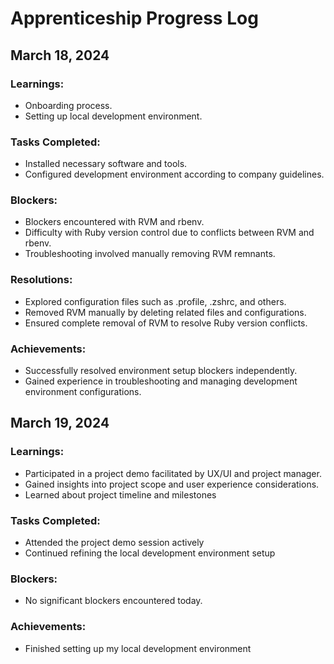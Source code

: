 # Apprenticeship Progress Log

## March 18, 2024

### Learnings:
- Onboarding process.
- Setting up local development environment.

### Tasks Completed:
- Installed necessary software and tools.
- Configured development environment according to company guidelines.

### Blockers:
- Blockers encountered with RVM and rbenv.
- Difficulty with Ruby version control due to conflicts between RVM and rbenv.
- Troubleshooting involved manually removing RVM remnants.

### Resolutions:
- Explored configuration files such as .profile, .zshrc, and others.
- Removed RVM manually by deleting related files and configurations.
- Ensured complete removal of RVM to resolve Ruby version conflicts.

### Achievements:
- Successfully resolved environment setup blockers independently.
- Gained experience in troubleshooting and managing development environment configurations.


## March 19, 2024

### Learnings:
- Participated in a project demo facilitated by UX/UI and project manager.
- Gained insights into project scope and user experience considerations.
- Learned about project timeline and milestones

### Tasks Completed:
- Attended the project demo session actively
- Continued refining the local development environment setup

### Blockers:
- No significant blockers encountered today. 

### Achievements:
- Finished setting up my local development environment
